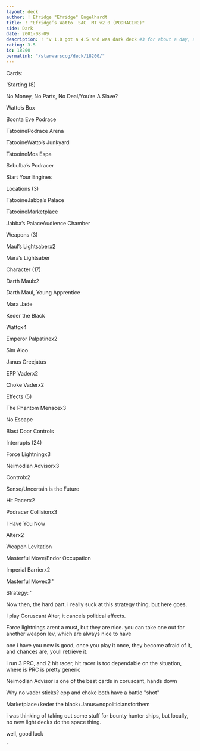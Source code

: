 ```yaml
---
layout: deck
author: ! Efridge "Efridge" Engelhardt
title: ! "Efridge’s Watto  SAC  MT v2 0 (PODRACING)"
side: Dark
date: 2001-08-09
description: ! "v 1.0 got a 4.5 and was dark deck #3 for about a day, and this deck is 400% better than the last one, come check it out..."
rating: 3.5
id: 18200
permalink: "/starwarsccg/deck/18200/"
---
```

Cards: 

'Starting (8)

No Money, No Parts, No Deal/You’re A Slave?

Watto’s Box

Boonta Eve Podrace

TatooinePodrace Arena

TatooineWatto’s Junkyard

TatooineMos Espa

Sebulba’s Podracer

Start Your Engines


Locations (3)

TatooineJabba’s Palace

TatooineMarketplace

Jabba’s PalaceAudience Chamber


Weapons (3)

Maul’s Lightsaberx2

Mara’s Lightsaber


Character (17)

Darth Maulx2

Darth Maul, Young Apprentice

Mara Jade

Keder the Black

Wattox4

Emperor Palpatinex2

Sim Aloo

Janus Greejatus

EPP Vaderx2

Choke Vaderx2


Effects (5)

The Phantom Menacex3

No Escape

Blast Door Controls


Interrupts (24)

Force Lightningx3

Neimodian Advisorx3

Controlx2

Sense/Uncertain is the Future

Hit Racerx2

Podracer Collisionx3

I Have You Now

Alterx2

Weapon Levitation

Masterful Move/Endor Occupation

Imperial Barrierx2

Masterful Movex3 '

Strategy: '

Now then, the hard part. i really suck at this strategy thing, but here goes.


I play Coruscant Alter, it cancels political affects.

Force lightnings arent a must, but they are nice. you can take one out for another weapon lev, which are always nice to have

one i have you now is good, once you play it once, they become afraid of it, and chances are, youll retrieve it.

i run 3 PRC, and 2 hit racer, hit racer is too dependable on the situation, where is PRC is pretty generic

Neimodian Advisor is one of the best cards in coruscant, hands down


Why no vader sticks? epp and choke both have a battle "shot"

Marketplace+keder the black+Janus=nopoliticiansforthem


i was thinking of taking out some stuff for bounty hunter ships, but locally, no new light decks do the space thing.


well, good luck


'
